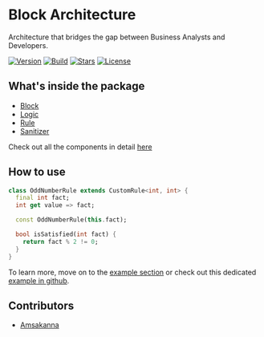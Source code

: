 # Block Architecture

Architecture that bridges the gap between Business Analysts and Developers.
  
[![Version](https://img.shields.io/pub/v/zam_block_architecture?color=%234287f5)](https://pub.dev/packages/zam_block_architecture)
[![Build](https://github.com/zamstation/zam_block_architecture/actions/workflows/build.yml/badge.svg)](https://github.com/zamstation/zam_block_architecture/actions/workflows/deploy.yaml)
[![Stars](https://img.shields.io/github/stars/zamstation/zam_block_architecture.svg?style=flat&logo=github&colorB=deeppink&label=stars)](https://github.com/zamstation/zam_block_architecture/stargazers)
[![License](https://img.shields.io/github/license/zamstation/zam_block_architecture)](https://pub.dev/packages/zam_block_architecture/license)

## What's inside the package

  * [Block](https://pub.dev/documentation/zam_block_architecture/latest/zam_block_architecture/Block-class.html)
  * [Logic](https://pub.dev/documentation/zam_block_architecture/latest/zam_block_architecture/Logic-class.html)
  * [Rule](https://pub.dev/documentation/zam_block_architecture/latest/zam_block_architecture/Rule-class.html)
  * [Sanitizer](https://pub.dev/documentation/zam_block_architecture/latest/zam_block_architecture/Sanitizer-class.html)

Check out all the components in detail [here](https://pub.dev/documentation/zam_block_architecture/latest/zam_block_architecture/zam_block_architecture-library.html)

## How to use

```dart
class OddNumberRule extends CustomRule<int, int> {
  final int fact;
  int get value => fact;

  const OddNumberRule(this.fact);

  bool isSatisfied(int fact) {
    return fact % 2 != 0;
  }
}
```

To learn more, move on to the [example section](https://pub.dev/packages/zam_block_architecture/example) or check out this dedicated [example in github](https://github.com/zamstation/zam_block_architecture/blob/main/example/lib/main.dart).

## Contributors
  * [Amsakanna](https://github.com/amsakanna)
